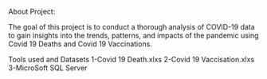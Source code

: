 About Project:

The goal of this project is to conduct a thorough analysis of COVID-19 data to gain insights into the trends, patterns, and impacts of the pandemic using Covid 19 Deaths and Covid 19 Vaccinations.

Tools used and Datasets
1-Covid 19 Death.xlxs
2-Covid 19 Vaccisation.xlxs
3-MicroSoft SQL Server
